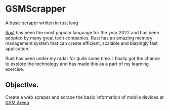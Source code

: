 # GSMScrapper

A basic scraper written in rust lang

[Rust](https://www.rust-lang.org/) has been the most popular language for the year 2022 and has been adopted by many great tech companies. Rust has an amazing memory management system that can create efficient, scalable and blazingly fast application. 

Rust has been under my radar for quite some time. I finally got the chance to explore the technology and has made this as a part of my learning exercise. 

## Objective. 

Create a web scraper and scrape the basic information of mobile devices at [GSM Arena](https://www.gsmarena.com/)
